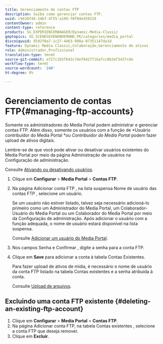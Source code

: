 ```yaml
---
title: Gerenciamento de contas FTP
description: Saiba como gerenciar contas FTP.
uuid: c9410f44-14bf-4f55-a199-f0f0de459219
contentOwner: admin
content-type: reference
products: SG_EXPERIENCEMANAGER/Dynamic-Media-Classic
geptopics: SG_SCENESEVENONDEMAND_PK/categories/media_portal
discoiquuid: d592f0a7-1c27-4463-998a-07351147da1d
feature: Dynamic Media Classic,Colaboração,Gerenciamento de ativos
role: Administrador,Profissional
translation-type: tm+mt
source-git-commit: e727c1b5fb43c7def842ff1bafcc8b3ef3437cde
workflow-type: tm+mt
source-wordcount: '240'
ht-degree: 0%

---
```



# Gerenciamento de contas FTP{#managing-ftp-accounts}

Somente os administradores do Media Portal podem administrar e gerenciar contas FTP. Além disso, somente os usuários com a função de *Usuário contribuidor do Media Portal *ou *Contribuidor do Media Portal* podem fazer upload de ativos digitais.

Lembre-se de que você pode ativar ou desativar usuários existentes do Media Portal por meio da página Administração de usuários na Configuração de administração.

Consulte [Ativando ou desativando usuários](administration-setup.md#activating_or_deactivating_users).

1. Clique em **Configurar** > **Media Portal** > **Contas FTP**.
1. Na página Adicionar conta FTP , na lista suspensa Nome de usuário das contas FTP , selecione um usuário.

   Se um usuário não estiver listado, talvez seja necessário adicioná-lo primeiro como um Administrador do Media Portal, um Colaborador-Usuário do Media Portal ou um Colaborador do Media Portal por meio da Configuração de administração. Após adicionar o usuário com a função adequada, o nome de usuário estará disponível na lista suspensa.

   Consulte [Adicionar um usuário do Media Portal](adding-media-portal-users.md#adding_a_media_portal_user).

1. Nos campos Senha e Confirmar , digite a senha para a conta FTP.
1. Clique em **Save** para adicionar a conta à tabela Contas Existentes.

   Para fazer upload de ativos de mídia, é necessário o nome de usuário da conta FTP listado na tabela Contas existentes e a senha atribuída à conta.

   Consulte [Upload de arquivos](uploading-files.md#uploading_files).

## Excluindo uma conta FTP existente {#deleting-an-existing-ftp-account}

1. Clique em **Configurar** > **Media Portal** > **Contas FTP**.
1. Na página Adicionar conta FTP, na tabela Contas existentes , selecione a conta FTP que deseja remover.
1. Clique em **Excluir**.

